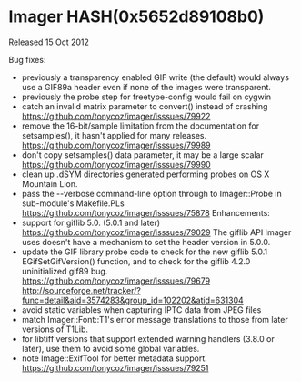 # Imager HASH(0x5652d89108b0)

Released 15 Oct 2012

Bug fixes:
- previously a transparency enabled GIF write (the default) would always use a GIF89a header even if none of the images were transparent. 
- previously the probe step for freetype-config would fail on cygwin 
- catch an invalid matrix parameter to convert() instead of crashing https://github.com/tonycoz/imager/isssues/79922 
- remove the 16-bit/sample limitation from the documentation for setsamples(), it hasn't applied for many releases. https://github.com/tonycoz/imager/isssues/79989 
- don't copy setsamples() data parameter, it may be a large scalar https://github.com/tonycoz/imager/isssues/79990 
- clean up .dSYM directories generated performing probes on OS X Mountain Lion. 
- pass the --verbose command-line option through to Imager::Probe in sub-module's Makefile.PLs https://github.com/tonycoz/imager/isssues/75878 Enhancements: 
- support for giflib 5.0. (5.0.1 and later) https://github.com/tonycoz/imager/isssues/79029 The giflib API Imager uses doesn't have a mechanism to set the header version in 5.0.0. 
- update the GIF library probe code to check for the new giflib 5.0.1 EGifSetGifVersion() function, and to check for the giflib 4.2.0 uninitialized gif89 bug. https://github.com/tonycoz/imager/isssues/79679 http://sourceforge.net/tracker/?func=detail&aid=3574283&group_id=102202&atid=631304 
- avoid static variables when capturing IPTC data from JPEG files 
- match Imager::Font::T1's error message translations to those from later versions of T1Lib. 
- for libtiff versions that support extended warning handlers (3.8.0 or later), use them to avoid some global variables. 
- note Image::ExifTool for better metadata support. https://github.com/tonycoz/imager/isssues/79251